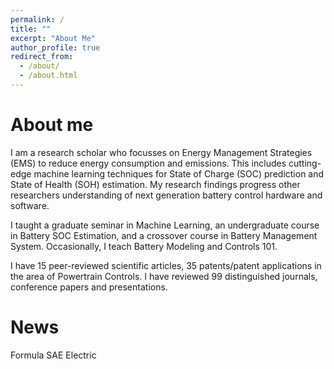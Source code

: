 ```yaml
---
permalink: /
title: ""
excerpt: "About Me"
author_profile: true
redirect_from: 
  - /about/
  - /about.html
---
```



About me
======
I am a research scholar who focusses on Energy Management Strategies (EMS) to reduce energy consumption and emissions. This includes cutting-edge machine learning techniques for State of Charge (SOC) prediction and State of Health (SOH) estimation. My research findings progress other researchers understanding of next generation battery control hardware and software.

I taught a graduate seminar in Machine Learning, an undergraduate course in Battery SOC Estimation, and a crossover course in Battery Management System. Occasionally, I teach Battery Modeling and Controls 101.

I have 15 peer-reviewed scientific articles, 35 patents/patent applications in the area of Powertrain Controls. I have reviewed 99 distinguished journals, conference papers and presentations.

News
======
Formula SAE Electric 


